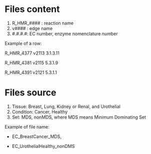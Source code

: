 # Files content 
1. R_HMR_#### : reaction name
2. v#### : edge name
3. #.#.#.#: EC number, enzyme nomenclature number

Example of a row: 

R_HMR_4377   v2113  3.1.3.11

R_HMR_4381   v2115  5.3.1.9

R_HMR_4391   v2121  5.3.1.1

# Files source 
1. Tissue: Breast, Lung, Kidney or Renal, and Urothelial
2. Condition: Cancer, Healthy
3. Set: MDS, nonMDS, where MDS means Minimum Dominating Set

Example of file name:

- EC_BreastCancer_MDS,

- EC_UrothelialHealthy_nonDMS
